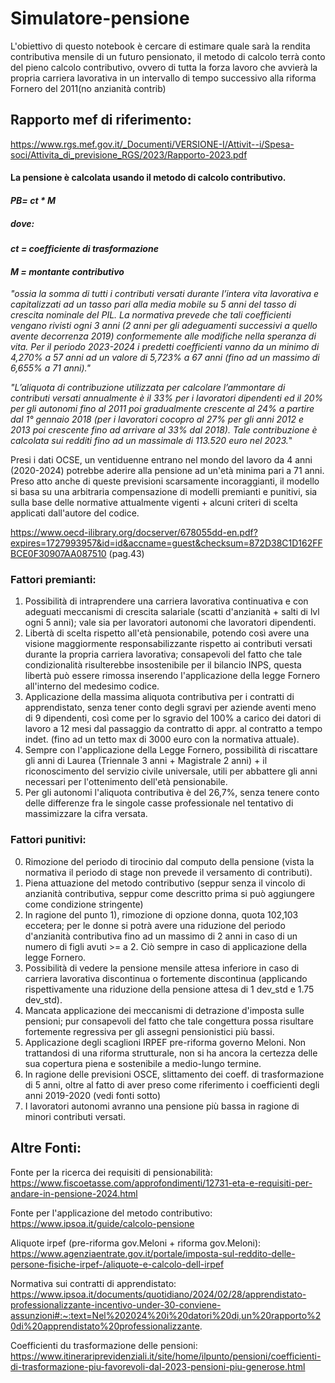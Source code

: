 # Simulatore-pensione
 L'obiettivo di questo notebook è cercare di estimare quale sarà la rendita contributiva mensile di un futuro pensionato, il metodo di calcolo terrà conto del pieno calcolo contributivo, ovvero di tutta la forza lavoro che avvierà la propria carriera lavorativa in un intervallo di tempo successivo alla riforma Fornero del 2011(no anzianità contrib)

## Rapporto mef di riferimento:
https://www.rgs.mef.gov.it/_Documenti/VERSIONE-I/Attivit--i/Spesa-soci/Attivita_di_previsione_RGS/2023/Rapporto-2023.pdf

#### La pensione è calcolata usando il metodo di calcolo contributivo.
#### *PB= ct * M*
##### dove: 
#### *ct = coefficiente di trasformazione*
#### *M = montante contributivo* 


*"ossia la somma di tutti i contributi
versati durante l’intera vita lavorativa e capitalizzati ad un tasso
pari alla media mobile su 5 anni del tasso di crescita nominale del
PIL. La normativa prevede che tali coefficienti vengano rivisti ogni
3 anni (2 anni per gli adeguamenti successivi a quello avente
decorrenza 2019) conformemente alle modifiche nella speranza di
vita. Per il periodo 2023-2024 i predetti coefficienti vanno da un
minimo di 4,270% a 57 anni ad un valore di 5,723% a 67 anni
(fino ad un massimo di 6,655% a 71 anni)."*

*"L’aliquota di
contribuzione utilizzata per calcolare l’ammontare di contributi
versati annualmente è il 33% per i lavoratori dipendenti ed il 20%
per gli autonomi fino al 2011 poi gradualmente crescente al 24%
a partire dal 1° gennaio 2018 (per i lavoratori cocopro al 27% per
gli anni 2012 e 2013 poi crescente fino ad arrivare al 33% dal
2018). Tale contribuzione è calcolata sui redditi fino ad un
massimale di 113.520 euro nel 2023.*"


Presi i dati OCSE, un ventiduenne entrano nel mondo del lavoro da 4 anni (2020-2024) potrebbe aderire alla pensione ad un'età minima pari a 71 anni.
Preso atto anche di queste previsioni scarsamente incoraggianti, il modello si basa su una arbitraria compensazione di modelli premianti e punitivi, sia sulla base delle normative attualmente vigenti + alcuni criteri di scelta applicati dall'autore del codice.

https://www.oecd-ilibrary.org/docserver/678055dd-en.pdf?expires=1727993957&id=id&accname=guest&checksum=872D38C1D162FFBCE0F30907AA087510 (pag.43)

### Fattori premianti:
1) Possibilità di intraprendere una carriera lavorativa continuativa e con adeguati meccanismi di crescita salariale (scatti d'anzianità + salti di lvl ogni 5 anni); vale sia per lavoratori autonomi che lavoratori dipendenti.
2) Libertà di scelta rispetto all'età pensionabile, potendo così avere una visione maggiormente responsabilizzante rispetto ai contributi versati durante la propria carriera lavorativa; consapevoli del fatto che tale condizionalità risulterebbe insostenibile per il bilancio INPS, questa libertà può essere rimossa inserendo l'applicazione della legge Fornero all'interno del medesimo codice.
3) Applicazione della massima aliquota contributiva per i contratti di apprendistato, senza tener conto degli sgravi per aziende aventi meno di 9 dipendenti, così come per lo sgravio del 100% a carico dei datori di lavoro a 12 mesi dal passaggio da contratto di appr. al contratto a tempo indet. (fino ad un tetto max di 3000 euro con la normativa attuale).
4) Sempre con l'applicazione della Legge Fornero, possibilità di riscattare gli anni di Laurea (Triennale 3 anni + Magistrale 2 anni) + il riconoscimento del servizio civile universale, utili per abbattere gli anni necessari per l'ottenimento dell'età pensionabile.
5) Per gli autonomi l'aliquota contributiva è del 26,7%, senza tenere conto delle differenze fra le singole casse professionale nel tentativo di massimizzare la cifra versata.

### Fattori punitivi:
0) Rimozione del periodo di tirocinio dal computo della pensione (vista la normativa il periodo di stage non prevede il versamento di contributi).
1) Piena attuazione del metodo contributivo (seppur senza il vincolo di anzianità contributiva, seppur come descritto prima si può aggiungere come condizione stringente)
2) In ragione del punto 1), rimozione di opzione donna, quota 102,103 eccetera; per le donne si potrà avere una riduzione del periodo d'anzianità contributiva fino ad un massimo di 2 anni in caso di un numero di figli avuti >= a 2. Ciò sempre in caso di applicazione della legge Fornero.
3) Possibilità di vedere la pensione mensile attesa inferiore in caso di carriera lavorativa discontinua o fortemente discontinua (applicando rispettivamente una riduzione della pensione attesa di 1 dev_std e 1.75 dev_std).
4) Mancata applicazione dei meccanismi di detrazione d'imposta sulle pensioni; pur consapevoli del fatto che tale congettura possa risultare fortemente regressiva per gli assegni pensionistici più bassi.
5) Applicazione degli scaglioni IRPEF pre-riforma governo Meloni. Non trattandosi di una riforma strutturale, non si ha ancora la certezza delle sua copertura piena e sostenibile a medio-lungo termine.
6) In ragione delle previsioni OSCE, slittamento dei coeff. di trasformazione di 5 anni, oltre al fatto di aver preso come riferimento i coefficienti degli anni 2019-2020 (vedi fonti sotto)
7) I lavoratori autonomi avranno una pensione più bassa in ragione di minori contributi versati.



## Altre Fonti:
Fonte per la ricerca dei requisiti di pensionabilità: https://www.fiscoetasse.com/approfondimenti/12731-eta-e-requisiti-per-andare-in-pensione-2024.html

Fonte per l'applicazione del metodo contributivo: https://www.ipsoa.it/guide/calcolo-pensione

Aliquote irpef (pre-riforma gov.Meloni + riforma gov.Meloni): https://www.agenziaentrate.gov.it/portale/imposta-sul-reddito-delle-persone-fisiche-irpef-/aliquote-e-calcolo-dell-irpef

Normativa sui contratti di apprendistato: https://www.ipsoa.it/documents/quotidiano/2024/02/28/apprendistato-professionalizzante-incentivo-under-30-conviene-assunzioni#:~:text=Nel%202024%20i%20datori%20di,un%20rapporto%20di%20apprendistato%20professionalizzante.

Coefficienti du trasformazione delle pensioni: https://www.itinerariprevidenziali.it/site/home/ilpunto/pensioni/coefficienti-di-trasformazione-piu-favorevoli-dal-2023-pensioni-piu-generose.html
